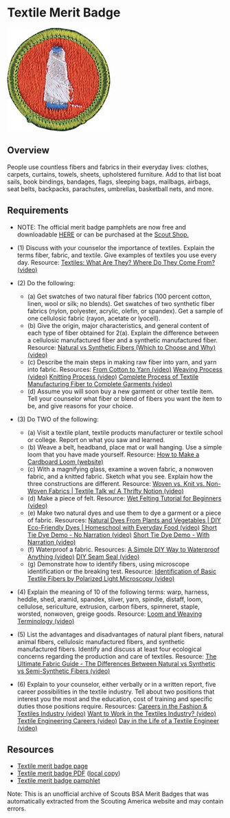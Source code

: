 

# Textile Merit Badge

![Textile Merit Badge](images/textile-merit-badge.jpg)

## Overview



People use countless fibers and fabrics in their everyday lives: clothes, carpets, curtains, towels, sheets, upholstered furniture. Add to that list boat sails, book bindings, bandages, flags, sleeping bags, mailbags, airbags, seat belts, backpacks, parachutes, umbrellas, basketball nets, and more.

## Requirements

* NOTE:  The official merit badge pamphlets are now free and downloadable  [HERE](https://filestore.scouting.org/filestore/Merit_Badge_ReqandRes/Pamphlets/Textile.pdf) or can be purchased at the [Scout Shop.](https://www.scoutshop.org/)
* (1) Discuss with your counselor the importance of textiles. Explain the terms fiber, fabric, and textile. Give examples of textiles you use every day. Resource: [Textiles: What Are They? Where Do They Come From? (video)](https://youtu.be/7-fLaXF6kOs?si=VNaU9JCXzi2FZEq7)
* (2) Do the following:
    * (a) Get swatches of two natural fiber fabrics (100 percent cotton, linen, wool or silk; no blends). Get swatches of two synthetic fiber fabrics (nylon, polyester, acrylic, olefin, or spandex). Get a sample of one cellulosic fabric (rayon, acetate or lyocell).
    * (b) Give the origin, major characteristics, and general content of each type of fiber obtained for 2(a). Explain the difference between a cellulosic manufactured fiber and a synthetic manufactured fiber. Resource: [Natural vs Synthetic Fibers (Which to Choose and Why) (video)](https://youtu.be/cRLPUAPCfuo)
    * (c) Describe the main steps in making raw fiber into yarn, and yarn into fabric. Resources: [From Cotton to Yarn (video)](https://youtu.be/vFaNiTlHeCY) [Weaving Process (video)](https://youtu.be/NIt9SGk55b4) [Knitting Process (video)](https://youtu.be/yRXuKFy89Mg) [Complete Process of Textile Manufacturing Fiber to Complete Garments (video)](https://youtu.be/5nUjGNDImIk)
    * (d) Assume you will soon buy a new garment or other textile item. Tell your counselor what fiber or blend of fibers you want the item to be, and give reasons for your choice.


* (3) Do TWO of the following:
    * (a) Visit a textile plant, textile products manufacturer or textile school or college. Report on what you saw and learned.
    * (b) Weave a belt, headband, place mat or wall hanging. Use a simple loom that you have made yourself. Resource: [How to Make a Cardboard Loom (website)](https://www.theweavingloom.com/how-to-make-a-cardboard-loom/)
    * (c) With a magnifying glass, examine a woven fabric, a nonwoven fabric, and a knitted fabric. Sketch what you see. Explain how the three constructions are different. Resource: [Woven vs. Knit vs. Non-Woven Fabrics | Textile Talk w/ A Thrifty Notion (video)](https://youtu.be/2Q_04oCLZVs)
    * (d) Make a piece of felt. Resource: [Wet Felting Tutorial for Beginners (video)](https://youtu.be/3IxCDkh-evs)
    * (e) Make two natural dyes and use them to dye a garment or a piece of fabric. Resources: [Natural Dyes From Plants and Vegetables | DIY Eco-Friendly Dyes | Homeschool with Everyday Food (video)](https://youtu.be/jHpPuvibjZ8) [Short Tie Dye Demo - No Narration (video)](https://www.youtube.com/shorts/J6Ib3Ehy_pw?feature=share) [Short Tie Dye Demo - With Narration (video)](https://www.youtube.com/shorts/Oeth97r7VCw?feature=share)
    * (f) Waterproof a fabric. Resources: [A Simple DIY Way to Waterproof Anything (video)](https://youtu.be/y83uXupu5tY) [DIY Seam Seal (video)](https://youtu.be/UlHfbltn6hI)
    * (g) Demonstrate how to identify fibers, using microscope identification or the breaking test. Resource: [Identification of Basic Textile Fibers by Polarized Light Microscopy (video)](https://youtu.be/BbeZvRi3eUI)


* (4) Explain the meaning of 10 of the following terms: warp, harness, heddle, shed, aramid, spandex, sliver, yarn, spindle, distaff, loom, cellulose, sericulture, extrusion, carbon fibers, spinneret, staple, worsted, nonwoven, greige goods. Resource: [Loom and Weaving Terminology (video)](https://youtu.be/QNEB-fjMauc?si=zEm50ZTr7PgymZCE)
* (5) List the advantages and disadvantages of natural plant fibers, natural animal fibers, cellulosic manufactured fibers, and synthetic manufactured fibers. Identify and discuss at least four ecological concerns regarding the production and care of textiles. Resource: [The Ultimate Fabric Guide - The Differences Between Natural vs Synthetic vs Semi-Synthetic Fibers (video)](https://youtu.be/lcq9tPI-W-c?si=7pT187LPR6ZCW2c0)
* (6) Explain to your counselor, either verbally or in a written report, five career possibilities in the textile industry. Tell about two positions that interest you the most and the education, cost of training and specific duties those positions require. Resources: [Careers in the Fashion & Textiles Industry (video)](https://youtu.be/uumtJp43Kfg?si=lOoILqksN5TWYQjK) [Want to Work in the Textiles Industry? (video)](https://youtu.be/Z-WValUr6z8) [Textile Engineering Careers (video)](https://www.youtube.com/shorts/rClr3NSF-CM?feature=share) [Day in the Life of a Textile Engineer (video)](https://youtu.be/Ify9Fo2IhB4)


## Resources

- [Textile merit badge page](https://www.scouting.org/merit-badges/textile/)
- [Textile merit badge PDF](https://filestore.scouting.org/filestore/Merit_Badge_ReqandRes/Pamphlets/Textile.pdf) ([local copy](files/textile-merit-badge.pdf))
- [Textile merit badge pamphlet](https://www.scoutshop.org/textile-merit-badge-pamphlet-650746.html)

Note: This is an unofficial archive of Scouts BSA Merit Badges that was automatically extracted from the Scouting America website and may contain errors.